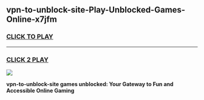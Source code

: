 
## vpn-to-unblock-site-Play-Unblocked-Games-Online-x7jfm
<h3>
<a href="https://premium76.site?title=vpn-to-unblock-site&ref=25A">CLICK TO PLAY</a></h3>
<hr>

<h3>
<a href="https://premium76.site?title=vpn-to-unblock-site&ref=25A">CLICK 2 PLAY</a>
  
</h3>

<a href="https://premium76.site?title=vpn-to-unblock-site&ref=25A"><img src="https://clearcache.store/games.png"></a>


**vpn-to-unblock-site games unblocked: Your Gateway to Fun and Accessible Online Gaming**
